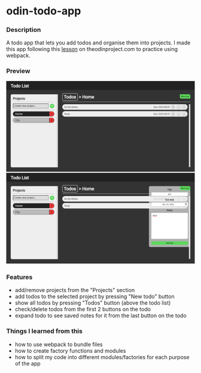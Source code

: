 # odin-todo-app

### Description

A todo app that lets you add todos and organise them into projects. I made this app following this [lesson](https://www.theodinproject.com/lessons/node-path-javascript-todo-list) on theodinproject.com to practice using webpack.

### Preview

![preview image](/preview/1.png)
![preview image](/preview/2.png)

### Features

- add/remove projects from the "Projects" section
- add todos to the selected project by pressing "New todo" button
- show all todos by pressing "Todos" button (above the todo list)
- check/delete todos from the first 2 buttons on the todo
- expand todo to see saved notes for it from the last button on the todo

### Things I learned from this
- how to use webpack to bundle files
- how to create factory functions and modules
- how to split my code into different modules/factories for each purpose of the app
